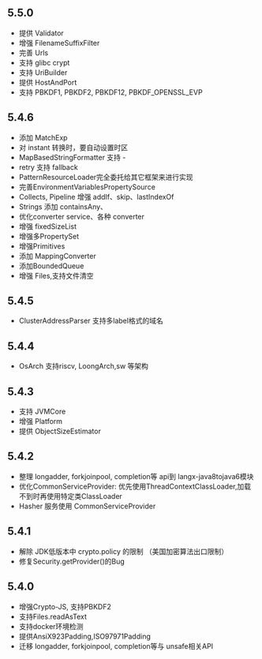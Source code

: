 ## 5.5.0
+ 提供 Validator
+ 增强 FilenameSuffixFilter
+ 完善 Urls
+ 支持 glibc crypt
+ 支持 UriBuilder
+ 提供 HostAndPort
+ 支持 PBKDF1, PBKDF2, PBKDF12, PBKDF_OPENSSL_EVP

## 5.4.6
* 添加 MatchExp
* 对 instant 转换时，要自动设置时区
* MapBasedStringFormatter 支持 -
* retry 支持 fallback
* PatternResourceLoader完全委托给其它框架来进行实现
* 完善EnvironmentVariablesPropertySource
* Collects, Pipeline 增强 addIf、skip、lastIndexOf
* Strings 添加 containsAny、
* 优化converter service、各种 converter
* 增强 fixedSizeList
* 增强多PropertySet
* 增强Primitives
* 添加 MappingConverter
* 添加BoundedQueue
* 增强 Files,支持文件清空

## 5.4.5
* ClusterAddressParser 支持多label格式的域名

## 5.4.4
* OsArch 支持riscv, LoongArch,sw 等架构

## 5.4.3
* 支持 JVMCore
* 增强 Platform
* 提供 ObjectSizeEstimator

## 5.4.2
* 整理 longadder, forkjoinpool, completion等 api到 langx-java8tojava6模块
* 优化CommonServiceProvider: 优先使用ThreadContextClassLoader,加载不到时再使用特定类ClassLoader
* Hasher 服务使用 CommonServiceProvider

## 5.4.1
+ 解除 JDK低版本中 crypto.policy 的限制 （美国加密算法出口限制）
+ 修复Security.getProvider()的Bug


## 5.4.0
+ 增强Crypto-JS, 支持PBKDF2
+ 支持Files.readAsText
+ 支持docker环境检测
+ 提供AnsiX923Padding,ISO97971Padding
+ 迁移 longadder, forkjoinpool, completion等与 unsafe相关API
